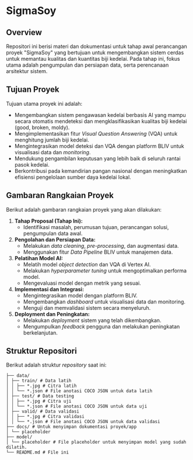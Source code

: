 # SigmaSoy

## Overview

Repositori ini berisi materi dan dokumentasi untuk tahap awal perancangan proyek "SigmaSoy" yang bertujuan untuk mengembangkan sistem cerdas untuk memantau kualitas dan kuantitas biji kedelai. Pada tahap ini, fokus utama adalah pengumpulan dan persiapan data, serta perencanaan arsitektur sistem.

## Tujuan Proyek

Tujuan utama proyek ini adalah:

*   Mengembangkan sistem pengawasan kedelai berbasis AI yang mampu secara otomatis mendeteksi dan mengklasifikasikan kualitas biji kedelai (good, broken, moldy).
*   Mengimplementasikan fitur *Visual Question Answering* (VQA) untuk menghitung jumlah biji kedelai.
*   Mengintegrasikan model deteksi dan VQA dengan platform BLIV untuk visualisasi data dan *monitoring*.
*   Mendukung pengambilan keputusan yang lebih baik di seluruh rantai pasok kedelai.
*   Berkontribusi pada kemandirian pangan nasional dengan meningkatkan efisiensi pengelolaan sumber daya kedelai lokal.

## Gambaran Rangkaian Proyek

Berikut adalah gambaran rangkaian proyek yang akan dilakukan:

1.  **Tahap Proposal (Tahap Ini):**
    *   Identifikasi masalah, perumusan tujuan, perancangan solusi, pengumpulan data awal.
2.  **Pengolahan dan Persiapan Data:**
    *   Melakukan *data cleaning*, *pre-processing*, dan augmentasi data.
    *   Menggunakan fitur *Data Pipeline* BLIV untuk manajemen data.
3.  **Pelatihan Model AI:**
    *   Melatih model *object detection* dan VQA di Vertex AI.
    *   Melakukan *hyperparameter tuning* untuk mengoptimalkan performa model.
    *   Mengevaluasi model dengan metrik yang sesuai.
4.  **Implementasi dan Integrasi:**
    *   Mengintegrasikan model dengan platform BLIV.
    *   Mengembangkan *dashboard* untuk visualisasi data dan monitoring.
    *   Menguji dan memvalidasi sistem secara menyeluruh.
5.  **Deployment dan Peningkatan:**
    *   Melakukan *deployment* sistem yang telah dikembangkan.
    *   Mengumpulkan *feedback* pengguna dan melakukan peningkatan berkelanjutan.

## Struktur Repositori

Berikut adalah struktur *repository* saat ini:
```
├── data/
│ ├── train/ # Data latih
│ │ ├── *.jpg # Citra latih
│ │ └── *.json # File anotasi COCO JSON untuk data latih
│ ├── test/ # Data testing
│ │ ├── *.jpg # Citra uji
│ │ └── *.json # File anotasi COCO JSON untuk data uji
│ ├── valid/ # Data validasi
│ │ ├── *.jpg # Citra validasi
│ │ └── *.json # File anotasi COCO JSON untuk data validasi
├── docs/ # Untuk menyimpan dokumentasi proyek/app
│ └── placeholder
├── model/
│ └── placeholder # File placeholder untuk menyimpan model yang sudah dilatih.
└── README.md # File ini
```
